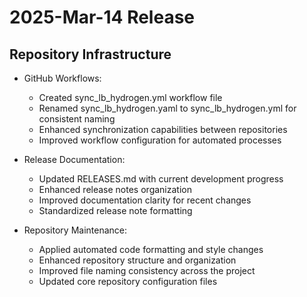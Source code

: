 # 2025-Mar-14 Release

## Repository Infrastructure

- GitHub Workflows:
  - Created sync_lb_hydrogen.yml workflow file
  - Renamed sync_lb_hydrogen.yaml to sync_lb_hydrogen.yml for consistent naming
  - Enhanced synchronization capabilities between repositories
  - Improved workflow configuration for automated processes

- Release Documentation:
  - Updated RELEASES.md with current development progress
  - Enhanced release notes organization
  - Improved documentation clarity for recent changes
  - Standardized release note formatting

- Repository Maintenance:
  - Applied automated code formatting and style changes
  - Enhanced repository structure and organization
  - Improved file naming consistency across the project
  - Updated core repository configuration files
